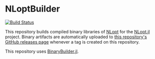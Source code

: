 # NLoptBuilder

[![Build Status](https://travis-ci.org/stevengj/NLoptBuilder.svg?branch=master)](https://travis-ci.org/stevengj/NLoptBuilder)

This repository builds compiled binary libraries of [NLopt](https://github.com/stevengj/nlopt) for the [NLopt.jl](https://github.com/stevengj/NLopt.jl) project. Binary artifacts are automatically uploaded to
[this repository's GitHub releases page](https://github.com/stevengj/NLoptBuilder/releases) whenever a tag is created
on this repository.

This repository uses [BinaryBuilder.jl](https://github.com/JuliaPackaging/BinaryBuilder.jl).
